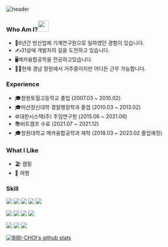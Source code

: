 ![header](https://capsule-render.vercel.app/api?type=waving&color=auto&height=300&section=header&text=Hi,%20I'm%20silbia&fontSize=90)

### Who Am I?<img src="https://raw.githubusercontent.com/MartinHeinz/MartinHeinz/master/wave.gif" width="30px" style="max-width: 100%;">
- 👔6년간 방산업체 기계연구원으로 일하였던 경험이 있습니다.
- ✍31살에 개발자의 길을 도전하고 있습니다.
- 🖥메카융합공학을 전공하고있습니다.
- 🚗🚗현재 경남 창원에서 거주중이지만 어디든 근무 가능합니다.

### Experience
- 🎓창원토월고등학교 졸업 (2007.03 ~ 2010.02)
- 🎓마산창신대학 경찰행정학과 졸업 (2010.03 ~ 2013.02)
- ⚙대한시스텍(주) 주임연구원 (2015.06 ~ 2021.06)
- 📚비트캠프 수료 (2021.07 ~ 2021.12)
- 🎓창원대학교 메카융합공학과 재학 (2018.03 ~ 2023.02 졸업예정)

### What I Like
- 🏖 캠핑
- 🚙 여행

### Skill
<p>
  <img src="https://img.shields.io/badge/java-007396?style=for-the-badge&logo=java&logoColor=white"> 
  <img src="https://img.shields.io/badge/html5-E34F26?style=for-the-badge&logo=html5&logoColor=white"> 
  <img src="https://img.shields.io/badge/css-1572B6?style=for-the-badge&logo=css3&logoColor=white"> 
  <img src="https://img.shields.io/badge/javascript-F7DF1E?style=for-the-badge&logo=javascript&logoColor=black"> 
  <img src="https://img.shields.io/badge/jquery-0769AD?style=for-the-badge&logo=jquery&logoColor=white">
  <br/>
</p>
<p>
  <img src="https://img.shields.io/badge/oracle-F80000?style=for-the-badge&logo=oracle&logoColor=white"> 
  <img src="https://img.shields.io/badge/mysql-4479A1?style=for-the-badge&logo=mysql&logoColor=white">   
  <img src="https://img.shields.io/badge/spring-6DB33F?style=for-the-badge&logo=spring&logoColor=white"> 
  <img src="https://img.shields.io/badge/bootstrap-7952B3?style=for-the-badge&logo=bootstrap&logoColor=white">
  <br/>
</p>
<p>
  <img src="https://img.shields.io/badge/github-181717?style=for-the-badge&logo=github&logoColor=white">
  <img src="https://img.shields.io/badge/git-F05032?style=for-the-badge&logo=git&logoColor=white">
  <img src="https://img.shields.io/badge/notion-000000?style=for-the-badge&logo=notion&logoColor=white">
  <br/>
</p>


[![BIBI-CHOI's github stats](https://github-readme-stats.vercel.app/api/top-langs/?username=BIBI-CHOI&show_icons=true&hide_border=true&title_color=004386&icon_color=004386&layout=compact)](https://github.com/BIBI-CHOI)



 
